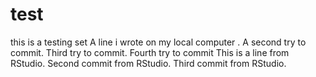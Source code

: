 # test
this is a testing set
A line i wrote on my local computer
. A second try to commit.
Third try to commit.
Fourth try to commit
This is a line from RStudio.
Second commit from RStudio.
Third commit from RStudio.